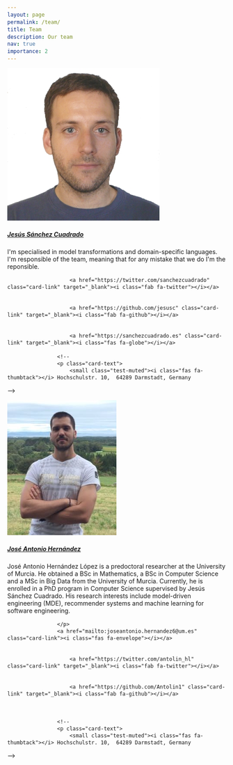```yaml
---
layout: page
permalink: /team/
title: Team
description: Our team
nav: true
importance: 2
---
```


<!--
For now, this page is assumed to be a static description of your courses. You can convert it to a collection similar to `_projects/` so that you can have a dedicated page for each course.

Organize your courses by years, topics, or universities, however you like!
-->


<div class="card hoverable">
        <div class="row no-gutters">
            <div class="col-sm-4 col-md-3">
                <img src="/assets/img/jesus.jpg" class="img-fluid" alt="Jesús sánchez Cuadrado" />
            </div>
            <div class="team col-sm-8 col-md-9">
                <div class="card-body">
                    <a href="http://sanchezcuadrado.es">
                    <h5 class="card-title">Jesús Sánchez Cuadrado</h5>
                    </a>
                    <p class="card-text">
                        I'm specialised in model transformations and domain-specific languages. I'm responsible of the team, meaning that for any mistake that we do I'm the reponsible.
                    </p>
                    <a href="mailto:jesusc@um.es" class="card-link"><i class="fas fa-envelope"></i></a>
                     <a href="tel:+34 868 88 7981" class="card-link"><i class="fas fa-phone"></i></a>
                    <a href="https://orcid.org/0000-0001-9755-5616" class="card-link" target="_blank"><i class="fab fa-orcid"></i></a>
                    
                    
                        <a href="https://twitter.com/sanchezcuadrado" class="card-link" target="_blank"><i class="fab fa-twitter"></i></a>
                    
                    
                        <a href="https://github.com/jesusc" class="card-link" target="_blank"><i class="fab fa-github"></i></a>
                    
                    
                        <a href="https://sanchezcuadrado.es" class="card-link" target="_blank"><i class="fas fa-globe"></i></a>
                    
					<!--
                    <p class="card-text">
                        <small class="test-muted"><i class="fas fa-thumbtack"></i> Hochschulstr. 10,  64289 Darmstadt, Germany
</small>
                    </p>
					-->
                </div>
            </div>
        </div>
</div>

<div>
<p></p>
</div>

<div class="card hoverable">
        <div class="row no-gutters">
            <div class="col-sm-4 col-md-3">
                <img src="/assets/img/joseantonio.jpg" class="img-fluid" alt="José Antonio Hernández" />
            </div>
            <div class="team col-sm-8 col-md-9">
                <div class="card-body">
                    <a href="/members/joseantonio">
                    <h5 class="card-title">José Antonio Hernández</h5>
                    </a>
                    <p class="card-text">
                        José Antonio Hernández López is a predoctoral researcher at the University of Murcia. He obtained a BSc in Mathematics, a BSc in Computer Science and a MSc in Big Data from the University of Murcia. Currently, he is enrolled in a PhD program in Computer Science supervised by Jesús Sánchez Cuadrado. His research interests include model-driven engineering (MDE), recommender systems and machine learning for software engineering.

                    </p>
                    <a href="mailto:joseantonio.hernandez6@um.es" class="card-link"><i class="fas fa-envelope"></i></a>
                    
                    
                        <a href="https://twitter.com/antolin_hl" class="card-link" target="_blank"><i class="fab fa-twitter"></i></a>
                    
                    
                        <a href="https://github.com/Antolin1" class="card-link" target="_blank"><i class="fab fa-github"></i></a>
                    
                    
                    
					<!--
                    <p class="card-text">
                        <small class="test-muted"><i class="fas fa-thumbtack"></i> Hochschulstr. 10,  64289 Darmstadt, Germany
</small>
                    </p>
					-->
                </div>
            </div>
        </div>
</div>
